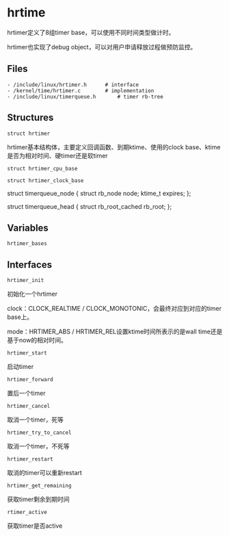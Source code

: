 # hrtime


hrtimer定义了8组timer base，可以使用不同时间类型做计时。

hrtimer也实现了debug object，可以对用户申请释放过程做预防监控。

## Files

```
- /include/linux/hrtimer.h		# interface
- /kernel/time/hrtimer.c		# implementation
- /include/linux/timerqueue.h		# timer rb-tree
```

## Structures

`struct hrtimer`

hrtimer基本结构体，主要定义回调函数、到期ktime、使用的clock base、ktime是否为相对时间、硬timer还是软timer

`struct hrtimer_cpu_base`



`struct hrtimer_clock_base`


struct timerqueue_node {
	struct rb_node node;
	ktime_t expires;
};

struct timerqueue_head {
	struct rb_root_cached rb_root;
};


## Variables

`hrtimer_bases`


## Interfaces

`hrtimer_init`

初始化一个hrtimer

clock：CLOCK_REALTIME / CLOCK_MONOTONIC，会最终对应到对应的timer base上。

mode：HRTIMER_ABS / HRTIMER_REL设置ktime时间所表示的是wall time还是基于now的相对时间。

`hrtimer_start`

启动timer

`hrtimer_forward`

置后一个timer

`hrtimer_cancel`

取消一个timer，死等

`hrtimer_try_to_cancel`

取消一个timer，不死等

`hrtimer_restart`

取消的timer可以重新restart

`hrtimer_get_remaining`

获取timer剩余到期时间

`rtimer_active`

获取timer是否active

